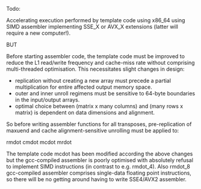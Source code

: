 Todo:

Accelerating execution performed by template code using x86_64 using SIMD assembler implementing SSE_X or AVX_X
extensions (latter will require a new computer!).

BUT

Before starting assembler code, the template code must be improved to reduce the L1 read/write frequency and cache-miss
rate without comprising multi-threaded optimisation. This necessitates slight changes in design:

- replication without creating a new array must precede a partial multiplication for entire affected output memory space.
- outer and inner unroll regimens must be sensitive to 64-byte boundaries in the input/output arrays.
- optimal choice between (matrix x many columns) and (many rows x matrix) is dependent on data dimensions and alignment.

So before writing assembler functions for all transposes, pre-replication of maxuend and cache alignment-sensitive
unrolling must be applied to:

rmdot
cmdot
mcdot
mrdot

The template code mcdot has been modified according the above changes but the gcc-compiled assembler is poorly optimised
with absolutely refusal to implement SIMD instructions (in contrast to e.g. rmdot_4). Also rmdot_8 gcc-compiled
assembler comprises single-data floating point instructions, so there will be no getting around having to write
SSE4/AVX2 assembler.

